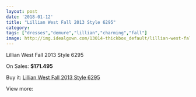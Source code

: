 ```yaml
---
layout: post
date: '2018-01-12'
title: "Lillian West Fall 2013 Style 6295"
category: 
tags: ["dresses","demure","lillian","charming","fall"]
image: http://img.idealgown.com/13014-thickbox_default/lillian-west-fall-2013-style-6295.jpg
---
```

Lillian West Fall 2013 Style 6295

On Sales: **$171.495**
<a href="https://www.idealgown.com/en/lillian-west-bridal/5224-lillian-west-fall-2013-style-6295.html"><amp-img layout="responsive" width="600" height="600" src="//img.idealgown.com/13014-thickbox_default/lillian-west-fall-2013-style-6295.jpg" alt="Lillian West Fall 2013 Style 6295 0" /></a>
<a href="https://www.idealgown.com/en/lillian-west-bridal/5224-lillian-west-fall-2013-style-6295.html"><amp-img layout="responsive" width="600" height="600" src="//img.idealgown.com/13016-thickbox_default/lillian-west-fall-2013-style-6295.jpg" alt="Lillian West Fall 2013 Style 6295 1" /></a>
<a href="https://www.idealgown.com/en/lillian-west-bridal/5224-lillian-west-fall-2013-style-6295.html"><amp-img layout="responsive" width="600" height="600" src="//img.idealgown.com/13015-thickbox_default/lillian-west-fall-2013-style-6295.jpg" alt="Lillian West Fall 2013 Style 6295 2" /></a>

Buy it: [Lillian West Fall 2013 Style 6295](https://www.idealgown.com/en/lillian-west-bridal/5224-lillian-west-fall-2013-style-6295.html "Lillian West Fall 2013 Style 6295")

View more: [](https://www.idealgown.com/en/- "")